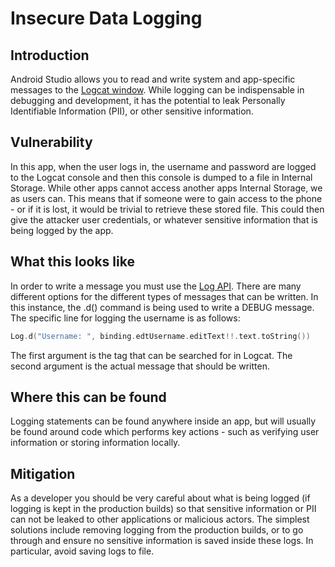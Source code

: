 # Insecure Data Logging

## Introduction
Android Studio allows you to read and write system and app-specific messages to the [Logcat window](https://developer.android.com/studio/debug/am-logcat). While logging can be indispensable in debugging and development, it has the potential to leak Personally Identifiable Information (PII), or other sensitive information.

## Vulnerability
In this app, when the user logs in, the username and password are logged to the Logcat console and then this console is dumped to a file in Internal Storage.
While other apps cannot access another apps Internal Storage, we as users can. This means that if someone were to gain access to the phone - or if it is lost, it would be trivial to retrieve these stored file. This could then give the attacker user credentials, or whatever sensitive information that is being logged by the app.

## What this looks like
In order to write a message you must use the [Log API](https://developer.android.com/reference/android/util/Log). There are many different options for the different types of messages that can be written. In this instance, the .d() command is being used to write a DEBUG message.
The specific line for logging the username is as follows:
```kotlin
Log.d("Username: ", binding.edtUsername.editText!!.text.toString())
```

The first argument is the tag that can be searched for in Logcat. The second argument is the actual message that should be written.

## Where this can be found
Logging statements can be found anywhere inside an app, but will usually be found around code which performs key actions - such as verifying user information or storing information locally.

## Mitigation
As a developer you should be very careful about what is being logged (if logging is kept in the production builds) so that sensitive information or PII can not be leaked to other applications or malicious actors. The simplest solutions include removing logging from the production builds, or to go through and ensure no sensitive information is saved inside these logs. In particular, avoid saving logs to file.